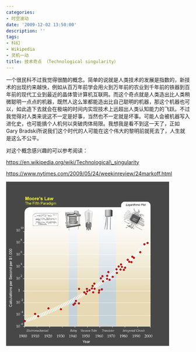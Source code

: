 ```yaml
---
categories:
- 时空波动
date: '2009-12-02 13:50:00'
description: ''
tags:
- 科幻
- Wikipedia
- 灵机一动
title: 技术奇点 （Technological singularity）
---
```

一个很民科不过我觉得很酷的概念。简单的说就是人类技术的发展是指数的，新技术的出现约来越快，例如从百万年前学会用火到万年前的农业到千年前的铁器到百年前的现代工业到最近的晶体管计算机互联网。而这个奇点就是人类造出比人类稍微聪明一点点的机器，既然人这么笨都能造出比自己聪明的机器，那这个机器也可以，如此造下去就会在极端的时间内实现技术上远超出人类认知能力的飞跃。不过我觉得对人类来说这不一定是好事，当然也不一定就是坏事。可能人会被机器写入进化史，也可能搞个人机何以突破肉体局限。我想我是看不到这一天了，正如Gary Bradski所说我们这个时代的人可能在这个伟大的黎明前就死去了，人生就是这么不公平。  
  
对这个概念感兴趣的可以参考阅读：  
  
https://en.wikipedia.org/wiki/Technological\_singularity  
  
https://www.nytimes.com/2009/05/24/weekinreview/24markoff.html  
  
[![](/assets/spacetimewave/2009/12/pptmooreslawai.jpg)](/assets/spacetimewave/2009/12/pptmooreslawai.jpg)  



